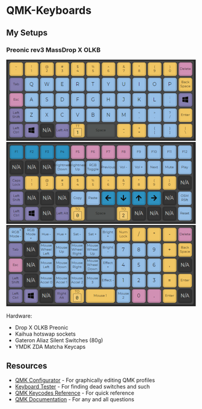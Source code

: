# QMK-Keyboards

## My Setups
### Preonic rev3 MassDrop X OLKB
![Preonic Layer 0](./preonic/preonic_rev3_drop_qwerty_layer00.PNG)
![Preonic Layer 1](./preonic/preonic_rev3_drop_qwerty_layer01.PNG)
![Preonic Layer 2](./preonic/preonic_rev3_drop_qwerty_layer02.PNG)

Hardware:
*  Drop X OLKB Preonic 
* Kaihua hotswap sockets
* Gateron Aliaz Silent Switches (80g)
* YMDK ZDA Matcha Keycaps

## Resources
* [QMK Configurator](https://config.qmk.fm/) - For graphically editing QMK profiles
* [Keyboard Tester](https://config.qmk.fm/#/test) - For finding dead switches and such
* [QMK Keycodes Reference](https://docs.qmk.fm/#/keycodes) - For quick reference
* [QMK Documentation](https://docs.qmk.fm/#/) - For any and all questions
